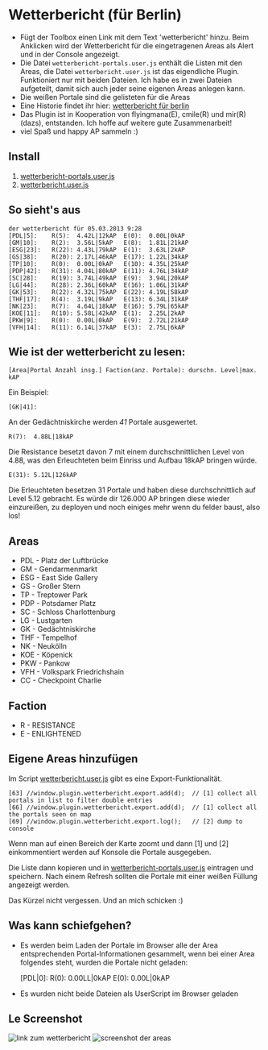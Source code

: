 # Wetterbericht (für Berlin)

* Fügt der Toolbox einen Link mit dem Text 'wetterbericht' hinzu. Beim Anklicken wird der Wetterbericht für die eingetragenen Areas als Alert und in der Console angezeigt.
* Die Datei `wetterbericht-portals.user.js` enthält die Listen mit den Areas, die Datei `wetterbericht.user.js` ist das eigendliche Plugin. Funktioniert nur mit beiden Dateien. Ich habe es in zwei Dateien aufgeteilt, damit sich auch jeder seine eigenen Areas anlegen kann.
* Die weißen Portale sind die gelisteten für die Areas
* Eine Historie findet ihr hier: [wetterbericht für berlin](https://gist.github.com/dazz/bdcd6b4220563ee1483f)
* Das Plugin ist in Kooperation von flyingmana(E), cmile(R) und mir(R)(dazs), entstanden. Ich hoffe auf weitere gute Zusammenarbeit!
* viel Spaß und happy AP sammeln :)

## Install

1. [wetterbericht-portals.user.js](https://github.com/dazz/iitc-plugins/raw/master/wetterbericht/wetterbericht-portals.user.js)
2. [wetterbericht.user.js](https://github.com/dazz/iitc-plugins/raw/master/wetterbericht/wetterbericht.user.js)

## So sieht's aus

    der wetterbericht für 05.03.2013 9:28
    [PDL|5]:    R(5):  4.42L|12kAP	E(0):  0.00L|0kAP
    [GM|10]:	R(2):  3.56L|5kAP	E(8):  1.81L|21kAP
    [ESG|23]:	R(22): 4.43L|79kAP	E(1):  3.63L|2kAP
    [GS|38]:	R(20): 2.17L|46kAP	E(17): 1.22L|34kAP
    [TP|10]:	R(0):  0.00L|0kAP	E(10): 4.35L|25kAP
    [PDP|42]:	R(31): 4.04L|80kAP	E(11): 4.76L|34kAP
    [SC|28]:	R(19): 3.74L|49kAP	E(9):  3.94L|20kAP
    [LG|44]:	R(28): 2.36L|60kAP	E(16): 1.06L|31kAP
    [GK|53]:	R(22): 4.32L|75kAP	E(22): 4.19L|58kAP
    [THF|17]:	R(4):  3.19L|9kAP	E(13): 6.34L|31kAP
    [NK|23]:	R(7):  4.64L|18kAP	E(16): 5.79L|65kAP
    [KOE|11]:	R(10): 5.58L|42kAP	E(1):  2.25L|2kAP
    [PKW|9]:	R(0):  0.00L|0kAP	E(9):  2.72L|21kAP
    [VFH|14]:	R(11): 6.14L|37kAP	E(3):  2.75L|6kAP


## Wie ist der wetterbericht zu lesen:

    [Area|Portal Anzahl insg.] Faction(anz. Portale): durschn. Level|max. kAP

Ein Beispiel:

    [GK|41]:

An der Gedächtniskirche werden _41_ Portale ausgewertet.

    R(7):  4.88L|18kAP

Die Resistance besetzt davon 7 mit einem durchschnittlichen Level von 4.88, was den Erleuchteten beim Einriss und Aufbau 18kAP bringen würde.

    E(31): 5.12L|126kAP

Die Erleuchteten besetzen 31 Portale und haben diese durchschnittlich auf Level 5.12 gebracht. Es würde dir 126.000 AP bringen diese wieder einzureißen, zu deployen und noch einiges mehr wenn du felder baust, also los!﻿


## Areas

* PDL - Platz der Luftbrücke
* GM  - Gendarmenmarkt
* ESG - East Side Gallery
* GS  - Großer Stern
* TP  - Treptower Park
* PDP - Potsdamer Platz
* SC  - Schloss Charlottenburg
* LG  - Lustgarten
* GK  - Gedächtniskirche
* THF - Tempelhof
* NK  - Neukölln
* KOE - Köpenick
* PKW - Pankow
* VFH - Volkspark Friedrichshain
* CC  - Checkpoint Charlie

## Faction

* R - RESISTANCE
* E - ENLIGHTENED


## Eigene Areas hinzufügen

Im Script [wetterbericht.user.js](https://github.com/dazz/iitc-plugins/blob/master/wetterbericht/wetterbericht.user.js) gibt es eine Export-Funktionalität.

    [63] //window.plugin.wetterbericht.export.add(d);  // [1] collect all portals in list to filter double entries
    [66] //window.plugin.wetterbericht.export.add(d);  // [1] collect all the portals seen on map
    [69] //window.plugin.wetterbericht.export.log();   // [2] dump to console

Wenn man auf einen Bereich der Karte zoomt und dann [1] und [2] einkommentiert werden auf Konsole die Portale ausgegeben.

Die Liste dann kopieren und in [wetterbericht-portals.user.js](https://github.com/dazz/iitc-plugins/blob/master/wetterbericht/wetterbericht-portals.user.js) eintragen und speichern. Nach einem Refresh sollten die Portale mit einer weißen Füllung angezeigt werden.

Das Kürzel nicht vergessen. Und an mich schicken :)

## Was kann schiefgehen?

* Es werden beim Laden der Portale im Browser alle der Area entsprechenden Portal-Informationen gesammelt, wenn bei einer Area folgendes steht, wurden die Portale nicht geladen:

    [PDL|0]:    R(0):  0.00LL|0kAP    E(0):  0.00L|0kAP
    
* Es wurden nicht beide Dateien als UserScript im Browser geladen

## Le Screenshot
![link zum wetterbericht](http://i.imgur.com/45DjLLA.jpg)
![screenshot der areas](http://i.imgur.com/9hTP5LO.jpg)
